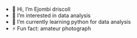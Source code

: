 - 👋 Hi, I’m Ejombi driscoll
- 👀 I’m interested in data analysis
- 🌱 I’m currently learning python for data analysis
- ⚡ Fun fact: amateur photograph

<!---
Scypherdriscoll/Scypherdriscoll is a ✨ special ✨ repository because its `README.md` (this file) appears on your GitHub profile.
You can click the Preview link to take a look at your changes.
--->
